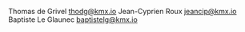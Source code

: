 Thomas de Grivel <thodg@kmx.io>
Jean-Cyprien Roux <jeancip@kmx.io>
Baptiste Le Glaunec <baptistelg@kmx.io>

